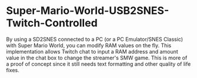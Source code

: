 # Super-Mario-World-USB2SNES-Twitch-Controlled
By using a SD2SNES connected to a PC (or a PC Emulator/SNES Classic) with Super Mario World, you can modify RAM values on the fly.  This implementation allows Twitch chat to input a RAM address and amount value in the chat box to change the streamer's SMW game.  This is more of a proof of concept since it still needs text formatting and other quality of life fixes. 

